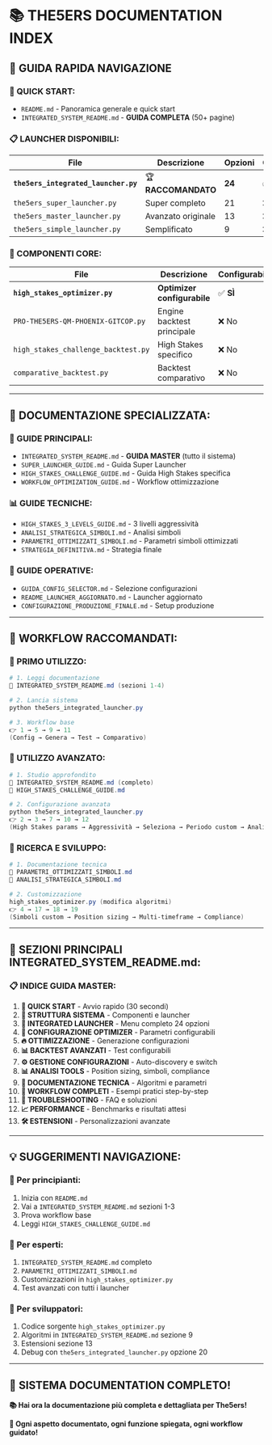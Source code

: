 # 📚 THE5ERS DOCUMENTATION INDEX

## 🎯 **GUIDA RAPIDA NAVIGAZIONE**

### **🚀 QUICK START:**
- `README.md` - Panoramica generale e quick start
- `INTEGRATED_SYSTEM_README.md` - **GUIDA COMPLETA** (50+ pagine)

### **📋 LAUNCHER DISPONIBILI:**

| File | Descrizione | Opzioni | Configurabile |
|------|-------------|---------|---------------|
| **`the5ers_integrated_launcher.py`** | 🏆 **RACCOMANDATO** | **24** | ✅ **SÌ** |
| `the5ers_super_launcher.py` | Super completo | 21 | ❌ No |
| `the5ers_master_launcher.py` | Avanzato originale | 13 | ❌ No |
| `the5ers_simple_launcher.py` | Semplificato | 9 | ❌ No |

### **🔧 COMPONENTI CORE:**

| File | Descrizione | Configurabile |
|------|-------------|---------------|
| **`high_stakes_optimizer.py`** | **Optimizer configurabile** | ✅ **SÌ** |
| `PRO-THE5ERS-QM-PHOENIX-GITCOP.py` | Engine backtest principale | ❌ No |
| `high_stakes_challenge_backtest.py` | High Stakes specifico | ❌ No |
| `comparative_backtest.py` | Backtest comparativo | ❌ No |

---

## 📄 **DOCUMENTAZIONE SPECIALIZZATA:**

### **🎯 GUIDE PRINCIPALI:**
- `INTEGRATED_SYSTEM_README.md` - **GUIDA MASTER** (tutto il sistema)
- `SUPER_LAUNCHER_GUIDE.md` - Guida Super Launcher
- `HIGH_STAKES_CHALLENGE_GUIDE.md` - Guida High Stakes specifica
- `WORKFLOW_OPTIMIZATION_GUIDE.md` - Workflow ottimizzazione

### **📊 GUIDE TECNICHE:**
- `HIGH_STAKES_3_LEVELS_GUIDE.md` - 3 livelli aggressività
- `ANALISI_STRATEGICA_SIMBOLI.md` - Analisi simboli
- `PARAMETRI_OTTIMIZZATI_SIMBOLI.md` - Parametri simboli ottimizzati
- `STRATEGIA_DEFINITIVA.md` - Strategia finale

### **🔧 GUIDE OPERATIVE:**
- `GUIDA_CONFIG_SELECTOR.md` - Selezione configurazioni
- `README_LAUNCHER_AGGIORNATO.md` - Launcher aggiornato
- `CONFIGURAZIONE_PRODUZIONE_FINALE.md` - Setup produzione

---

## 🚀 **WORKFLOW RACCOMANDATI:**

### **🎯 PRIMO UTILIZZO:**
```powershell
# 1. Leggi documentazione
📄 INTEGRATED_SYSTEM_README.md (sezioni 1-4)

# 2. Lancia sistema
python the5ers_integrated_launcher.py

# 3. Workflow base
👉 1 → 5 → 9 → 11
(Config → Genera → Test → Comparativo)
```

### **💪 UTILIZZO AVANZATO:**
```powershell
# 1. Studio approfondito
📄 INTEGRATED_SYSTEM_README.md (completo)
📄 HIGH_STAKES_CHALLENGE_GUIDE.md

# 2. Configurazione avanzata
python the5ers_integrated_launcher.py
👉 2 → 3 → 7 → 10 → 12
(High Stakes params → Aggressività → Seleziona → Periodo custom → Analisi)
```

### **🔬 RICERCA E SVILUPPO:**
```powershell
# 1. Documentazione tecnica
📄 PARAMETRI_OTTIMIZZATI_SIMBOLI.md
📄 ANALISI_STRATEGICA_SIMBOLI.md

# 2. Customizzazione
high_stakes_optimizer.py (modifica algoritmi)
👉 4 → 17 → 18 → 19
(Simboli custom → Position sizing → Multi-timeframe → Compliance)
```

---

## 🎯 **SEZIONI PRINCIPALI INTEGRATED_SYSTEM_README.md:**

### **📋 INDICE GUIDA MASTER:**

1. **🚀 QUICK START** - Avvio rapido (30 secondi)
2. **📁 STRUTTURA SISTEMA** - Componenti e launcher
3. **🎯 INTEGRATED LAUNCHER** - Menu completo 24 opzioni
4. **🔧 CONFIGURAZIONE OPTIMIZER** - Parametri configurabili
5. **🔥 OTTIMIZZAZIONE** - Generazione configurazioni
6. **📊 BACKTEST AVANZATI** - Test configurabili
7. **⚙️ GESTIONE CONFIGURAZIONI** - Auto-discovery e switch
8. **📊 ANALISI TOOLS** - Position sizing, simboli, compliance
9. **🔬 DOCUMENTAZIONE TECNICA** - Algoritmi e parametri
10. **🎯 WORKFLOW COMPLETI** - Esempi pratici step-by-step
11. **🔧 TROUBLESHOOTING** - FAQ e soluzioni
12. **📈 PERFORMANCE** - Benchmarks e risultati attesi
13. **🛠️ ESTENSIONI** - Personalizzazioni avanzate

---

## 💡 **SUGGERIMENTI NAVIGAZIONE:**

### **🎯 Per principianti:**
1. Inizia con `README.md`
2. Vai a `INTEGRATED_SYSTEM_README.md` sezioni 1-3
3. Prova workflow base
4. Leggi `HIGH_STAKES_CHALLENGE_GUIDE.md`

### **💪 Per esperti:**
1. `INTEGRATED_SYSTEM_README.md` completo
2. `PARAMETRI_OTTIMIZZATI_SIMBOLI.md`
3. Customizzazioni in `high_stakes_optimizer.py`
4. Test avanzati con tutti i launcher

### **🔬 Per sviluppatori:**
1. Codice sorgente `high_stakes_optimizer.py`
2. Algoritmi in `INTEGRATED_SYSTEM_README.md` sezione 9
3. Estensioni sezione 13
4. Debug con `the5ers_integrated_launcher.py` opzione 20

---

## 🎉 **SISTEMA DOCUMENTATION COMPLETO!**

**📚 Hai ora la documentazione più completa e dettagliata per The5ers!**

**🎯 Ogni aspetto documentato, ogni funzione spiegata, ogni workflow guidato!**
